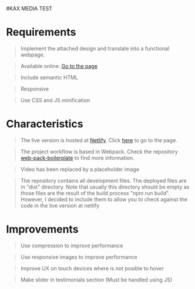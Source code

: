 #KAX MEDIA TEST

# Requirements

> Implement the attached design and translate into a functional webpage.

> Available online: [Go to the page](https://eloquent-fermat-a5d1c9.netlify.com)

> Include semantic HTML

> Responsive

> Use CSS and JS minification

# Characteristics

> The live version is hosted at [Netlify](https://eloquent-fermat-a5d1c9.netlify.com). Click [here](https://eloquent-fermat-a5d1c9.netlify.com/) to go to the page.

> The project workflow is based in Webpack. Check the repository [web-pack-boilerplate](https://github.com/silveste/web-project-boilerplate) to find more information.

> Video has been replaced by a placeholder image

> The repository contains all development files. The deployed files are in "dist" directory. Note that usually this directory should be empty as those files are the result of the build process "npm run build". However, I decided to include them to allow you to check against the code in the live version at netlify

# Improvements

> Use compression to improve performance

> Use responsive images to improve performance

> Improve UX on touch devices where is not posible to hover

> Make slider in testimonials section (Must be handled using JS)
